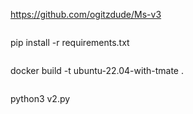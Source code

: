 
https://github.com/ogitzdude/Ms-v3
```

```
pip install -r requirements.txt
```

```
docker build -t ubuntu-22.04-with-tmate .
```

```
python3 v2.py
```
